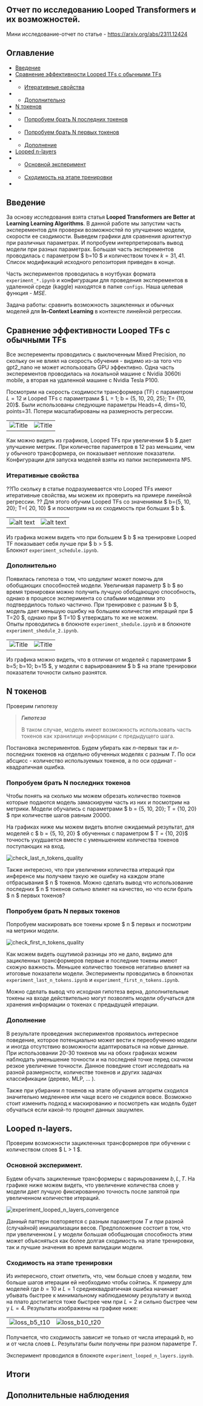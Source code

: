 ## Отчет по исследованию Looped Transformers и их возможностей.
Мини исследование-отчет по статье - https://arxiv.org/abs/2311.12424

## Оглавление
- [Введение](#introducion)
- [Сравнение эффективности Looped TFs с обычными TFs](#basic-comparision)
- - [Итеративные свойства](#basic-comparision-iter-props)
- - [Дополнительно](#basic-comparision-additional)
- [N токенов](#n-tokens)
- - [Попробуем брать N последних токенов](#n-last-tokens)
- - [Попробуем брать N первых токенов](#n-first-tokens)
- - [Дополнение](#n-tokens-additive)
- [Looped n-layers](#looped-n-layers)
- - [Основной эксперимент](#looped-n-layers-exp)
- - [Сходимость на этапе тренировки](#looped-n-layers-convergence)
-

<a id="introducion"></a>
## Введение
За основу исследования взята статья **Looped Transformers are Better at Learning Learning Algorithms**. В данной работе мы запустим часть эксперементов для проверки возможностей по улучшению модели, скорости ее сходимости. Выведем графики для сравнения архитектур при различных параметрах. И попробуем интерпретировать вывод модели при разных параметрах. Б<em>о</em>льшая часть эксперементов проводилась с параметром $ b=10 $ и количеством точек $k={31, 41}$. Список модификаций исходного репозитория приведен в конце.

Часть экспериментов проводилась в ноутбуках формата `experiment_*.ipynb` и конфигурации для проведения эксперементов в удаленной среде (kaggle) находятся в папке `configs`. Наша целевая функция - $MSE$. 

Задача работы: сравнить возможность зацикленных и обычных моделей для **In-Context Learning** в контексте линейной регрессии.

<a id="basic-comparision"></a>
## Сравнение эффективности Looped TFs с обычными TFs
Все эксперементы проводились с выключенным Mixed Precision, по скольку он не влиял на скорость обучения - видимо из-за того что gpt2_nano не может использовать GPU эффективно.
Одна часть эксперементов проводилась на локальной машине с Nvidia 3060ti mobile, а вторая на удаленной машине с Nvidia Tesla P100.

Посмотрим на скорость сходимости трансформера (TF) с параметром $L = 12$ и Looped TFs с параметрами $ L = 1; b = \{5, 10, 20, 25\}; T= \{10, 20\}$. Были использованы следующие параметры Heads=4, dims=10, points=31. Потери масштабированы на размерность регрессии.

|                                                  |                                             |
|--------------------------------------------------|---------------------------------------------|
| ![](/images/Compare_losses_b_n_t_10.png "Title") | ![](/images/Compare_losses_b_n.png "Title") |

Как можно видеть из графиков, Looped TFs при увеличении $ b $ дает улучшение метрик. 
При количестве параметров в 12 раз меньшим, чем у обычного трансформера, он показывает неплохие показатели. 
Конфигурации для запуска моделей взяты из папки эксперимента №5.

<a id="basic-comparision-iter-props"></a>
### Итеративные свойства
??По скольку в статье подразумевается что Looped TFs имеют итеративные свойства, мы можем их проверить на примере линейной регрессии.
?? Для этого обучим Looped TFs со значениями $ b={5, 10, 20}; T={ 20, 10} $  и посмотрим на их сходимость при больших $ b $.

|           |       |
|-----------|-------|
| ![alt text](/images/check_for_convergence_properties.png "Title")    | ![alt text](/images/check_for_scheduling_convergence_properties_noisy_linear_regression_T_10_short.png "Title") |

Из графика можем видеть что при большем $ b $ на тренировке Looped TF показывает себя лучше при $ b > 5 $.  
Блокнот `experiment_schedule.ipynb`. 

<a id="basic-comparision-additional"></a>
### Дополнительно
Появилась гипотеза о том, что шедулинг может помочь для обобщающих способностей модели. 
Увеличивая параметр $ b $ во время тренировки можно получить лучшую обобщающую способность, 
однако в процессе эксперимента со слабыми моделями это подтвердилось только частично. 
При тренировке с разным $ b $, модель дает меньшую ошибку на большем количестве итераций при $ T=20 $, 
однако при $ T=10 $ утверждать то же не можем.  
Опыты проводились в блокноте `experiment_shedule.ipynb` и в блокноте `experiment_shedule_2.ipynb`.

|           |                                                                                            |
|-----------|--------------------------------------------------------------------------------------------|
| ![](/images/check_for_scheduling_convergence_properties.png "Title")    | ![](/images/check_for_scheduling_convergence_properties_train_steps_10000.png "Title")     |

Из графика можно видеть, что в отличии от моделей с параметрами $ b=5; b=10; b=15 $, у модели с варьированием $ b $ на этапе тренировки показатели точности сильно разнятся. 

<a id="n-tokens"></a>
## N токенов
Проверим гипотезу

> ***Гипотеза***
>
> В таком случае, модель имеет возможность использовать часть токенов как хранилище информации с предыдущего шага.

Постановка экспериментов. Будем убирать как $n$-первых так и $n$-последних токенов на отдельно обученных моделях с разным $T$.
По оси абсцисс - количество используемых токенов, а по оси ординат - квадратичная ошибка.

<a id="n-last-tokens"></a>
### Попробуем брать N последних токенов
Чтобы понять на сколько мы можем обрезать количество токенов которые подаются модель замаскируем часть из них и посмотрим на метрики.
Модели обучались с параметрами $ b = {5, 10, 20}; T = {10, 20} $ при количестве шагов равным 20000. 

На графиках ниже мы можем видеть вполне ожидаемый результат, для моделей с $ b = \{5, 10, 20\} $ обученных с параметром $ T = \{10, 20\}$ точность ухудшается вместе с уменьшением количества токенов поступающих на вход.

![](/images/check_last_n_tokens_quality.png "check_last_n_tokens_quality")

Также интересно, что при увеличении количества итераций при инференсе мы получаем такую же ошибку на каждом этапе отбрасывания $ n $ токенов.
Можно сделать вывод что использование последних $ n $ токенов сильно влияет на качество, но что если брать $ n $ первых токенов?

<a id="n-first-tokens"></a>
### Попробуем брать N первых токенов
Попробуем маскировать все токены кроме $ n $ первых и посмотрим на метрики модели.

![](images/check_first_n_tokens_quality.png "check_first_n_tokens_quality")

Как можем видеть ощутимой разницы это не дало, видимо для зацикленных трансформеров первые и последние токены имеют схожую важность. 
Меньшее количество токенов негативно влияет на итоговые показатели модели. 
Эксперименты проводились в блокнотах `experiment_last_n_tokens.ipynb` и `experiment_first_n_tokens.ipynb`.

Можно сделать вывод что исходная гипотеза верна, дополнительные
токены на входе действительно могут позволять модели обучаться для хранения информации о токенах с предыдущей итерации. 

<a id="n-tokens-additive"></a>
### Дополнение
В результате проведения экспериментов проявилось интересное поведение, которое потенциально может вести к переобучению модели и иногда отсутствию возможности адаптироваться на новые данные. При использовании 20-30 токенов мы на обоих графиках можем наблюдать уменьшение точности и на последней точке перед скачком резкое  увеличение точности. Данное поведние стоит исследовать на разной размерности, количестве токенов и других задачах классификации (дерево, MLP, ... ).

Также при убирании $n$ токенов на этапе обучания алгоритм сходился значительно медленнее или чаще всего не сходился вовсе. Возможно стоит изменить подход к маскированию и посмотреть как модель будет обучаться если какой-то процент данных зашумлен.

<a id="looped-n-layers"></a>
## Looped n-layers.
Проверим возможности зацикленных трансформеров 
при обучении с количеством слоев $ L > 1 $.

<a id="looped-n-layers-exp"></a>
### Основной эксперимент.
Будем обучать
зацикленные трансформеры с вариьрованием 
$b, L, T$. 
На графике ниже можем видеть, что увеличение количества
слоев у модели дает лучшую фиксированную точность 
после запятой при увеличенном количестве итераций.

![](images/experiment_looped_n_layers_convergence.png "experiment_looped_n_layers_convergence")

Данный паттерн повторяется с разным параметром $T$ и при 
разной (случайной) инициализации весов. Предположение состоит в том, что при увеличенном $L$ у модели б<em>о</em>льшая обобщающая способность этим может объясняться как более долгая сходимость на этапе тренировки, так и лучшие значения во время валидации модели.

<a id="looped-n-layers-convergence"></a>
### Сходимость на этапе тренировки
Из интересного, стоит отметить, что, чем больше слоев у модели, тем больше шагов итерации ей необходимо чтобы сойтись. К примеру для моделей где $b=10$ и $L=1$ среднеквадратичная ошибка начинает убывать быстрее к минимальному наблюдаемому результату и выход на плато достигается тоже быстрее чем при $L=2$ и сильно быстрее чем у $L=4$. 
Результаты изображены на графике ниже:

|                                                  |                                             |
|--------------------------------------------------|---------------------------------------------|
| ![](/images/loss_b5_t10.png "loss_b5_t10") | ![](/images/loss_b10_t20.png "loss_b10_t20") |



Получается, что сходимость зависит не только от числа итераций 
$b$, но и от числа слоев $L$. Результаты были получены при
разном параметре $T$.

Эксперимент проводился в блокноте 
`experiment_looped_n_layers.ipynb`.

## Итоги

## Дополнительные наблюдения

